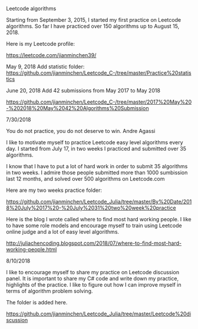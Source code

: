 Leetcode algorithms 

Starting from September 3, 2015, I started my first practice on Leetcode algorithms. So far I have practiced over 150 algorithms up to August 15, 2018. 

Here is my Leetcode profile:

https://leetcode.com/jianminchen39/


 
May 9, 2018
Add statistic folder:
https://github.com/jianminchen/Leetcode_C-/tree/master/Practice%20statistics

June 20, 2018
Add 42 submissions from May 2017 to May 2018

https://github.com/jianminchen/Leetcode_C-/tree/master/2017%20May%20-%202018%20May%2042%20Algorithms%20Submission

7/30/2018

You do not practice, you do not deserve to win. Andre Agassi

I like to motivate myself to practice Leetcode easy level algorithms every day. I started from July 17, in two weeks I practiced and submitted over 35 algorithms.

I know that I have to put a lot of hard work in order to submit 35 algorithms in two weeks. I admire those people submitted more than 1000 sumbission last 12 months, and solved over 500 algorithms on Leetcode.com

Here are my two weeks practice folder:

https://github.com/jianminchen/Leetcode_Julia/tree/master/By%20Date/2018%20July%2017%20-%20July%2031%20two%20week%20practice

Here is the blog I wrote called where to find most hard working people. I like to have some role models and encourage myself to train using Leetcode online judge and a lot of easy level algorithms. 

http://juliachencoding.blogspot.com/2018/07/where-to-find-most-hard-working-people.html

8/10/2018

I like to encourage myself to share my practice on Leetcode discussion panel. It is important to share my C# code and write down my practice, highlights of the practice. I like to figure out how I can improve myself in terms of algorithm problem solving. 

The folder is added here. 

https://github.com/jianminchen/Leetcode_Julia/tree/master/Leetcode%20discussion
